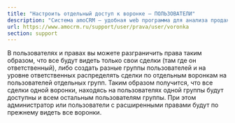```yaml
---
title: "Настроить отдельный доступ к воронке — ПОЛЬЗОВАТЕЛИ"
description: "Система amoCRM – удобная web программа для анализа продаж, доступная в режиме online из любой точки мира! Подробности узнавайте по указанным на сайте телефонам в Москве."
url: https://www.amocrm.ru/support/user/prava/user/voronka
section: support
---
```


В пользователях и правах вы можете разграничить права таким образом, что все будут видеть только свои сделки (там где он ответственный), либо создать разные группы пользователей и на уровне ответственных распределять сделки по отдельным воронкам на пользователей отдельных групп. Таким образом получится, что все сделки одной воронки, находясь на пользователях одной группы будут доступны и всем остальным пользователям группы. При этом администратор или пользователи с расширенными правами будут по прежнему видеть все воронки.